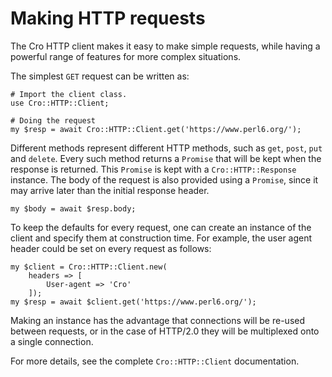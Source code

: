 # Making HTTP requests

The Cro HTTP client makes it easy to make simple requests, while having a
powerful range of features for more complex situations.

The simplest `GET` request can be written as:

```
# Import the client class.
use Cro::HTTP::Client;

# Doing the request
my $resp = await Cro::HTTP::Client.get('https://www.perl6.org/');
```

Different methods represent different HTTP methods, such as `get`,
`post`, `put` and `delete`. Every such method returns a `Promise` that
will be kept when the response is returned. This `Promise` is kept with
a `Cro::HTTP::Response` instance. The body of the request is also provided
using a `Promise`, since it may arrive later than the initial response
header.

```
my $body = await $resp.body;
```

To keep the defaults for every request, one can create an instance of
the client and specify them at construction time. For example, the user
agent header could be set on every request as follows:

```
my $client = Cro::HTTP::Client.new(
    headers => [
        User-agent => 'Cro'
    ]);
my $resp = await $client.get('https://www.perl6.org/');
```

Making an instance has the advantage that connections will be re-used between
requests, or in the case of HTTP/2.0 they will be multiplexed onto a single
connection.

For more details, see the complete `Cro::HTTP::Client` documentation.
